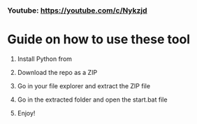 ### Youtube: https://youtube.com/c/Nykzjd ###
     
# Guide on how to use these tool   
       
1. Install Python from 
  
2. Download the repo as a ZIP    
  
3. Go in your file explorer and extract the ZIP file  
     
4. Go in the extracted folder and open the start.bat file      
  
5. Enjoy!    